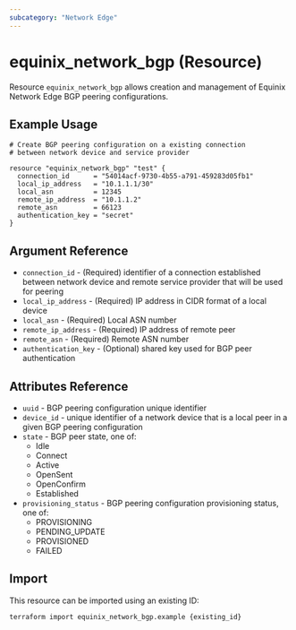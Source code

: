 ```yaml
---
subcategory: "Network Edge"
---
```


# equinix_network_bgp (Resource)

Resource `equinix_network_bgp` allows creation and management of Equinix Network
Edge BGP peering configurations.

## Example Usage

```hcl
# Create BGP peering configuration on a existing connection
# between network device and service provider

resource "equinix_network_bgp" "test" {
  connection_id      = "54014acf-9730-4b55-a791-459283d05fb1"
  local_ip_address   = "10.1.1.1/30"
  local_asn          = 12345
  remote_ip_address  = "10.1.1.2"
  remote_asn         = 66123
  authentication_key = "secret"
}
```

## Argument Reference

* `connection_id` - (Required) identifier of a connection established between
network device and remote service provider that will be used for peering
* `local_ip_address` - (Required) IP address in CIDR format of a local device
* `local_asn` - (Required) Local ASN number
* `remote_ip_address` - (Required) IP address of remote peer
* `remote_asn` - (Required) Remote ASN number
* `authentication_key` - (Optional) shared key used for BGP peer authentication

## Attributes Reference

* `uuid` - BGP peering configuration unique identifier
* `device_id` - unique identifier of a network device that
is a local peer in a given BGP peering configuration
* `state` - BGP peer state, one of:
  * Idle
  * Connect
  * Active
  * OpenSent
  * OpenConfirm
  * Established
* `provisioning_status` - BGP peering configuration provisioning status, one of:
  * PROVISIONING
  * PENDING_UPDATE
  * PROVISIONED
  * FAILED

## Import

This resource can be imported using an existing ID:

```sh
terraform import equinix_network_bgp.example {existing_id}
```
